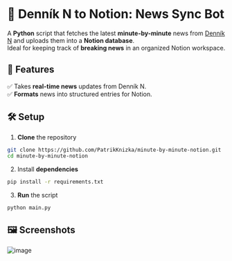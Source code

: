 # 📰 Denník N to Notion: News Sync Bot  

A **Python** script that fetches the latest **minute-by-minute** news from [Denník N](https://dennikn.sk/) and uploads them into a **Notion database**.\
Ideal for keeping track of **breaking news** in an organized Notion workspace.

## 🚀 Features
✅ Takes **real-time news** updates from Denník N.\
✅ **Formats** news into structured entries for Notion.

## 🛠️ Setup
1. **Clone** the repository
```bash
git clone https://github.com/PatrikKnizka/minute-by-minute-notion.git
cd minute-by-minute-notion
 ```
2. Install **dependencies**
 ```bash
pip install -r requirements.txt
 ```

3. **Run** the script
 ```bash
python main.py
 ```

## 🖼️ Screenshots
![image](https://github.com/user-attachments/assets/53481cb1-7d09-4bce-b686-8fbf0e28fe2e)
